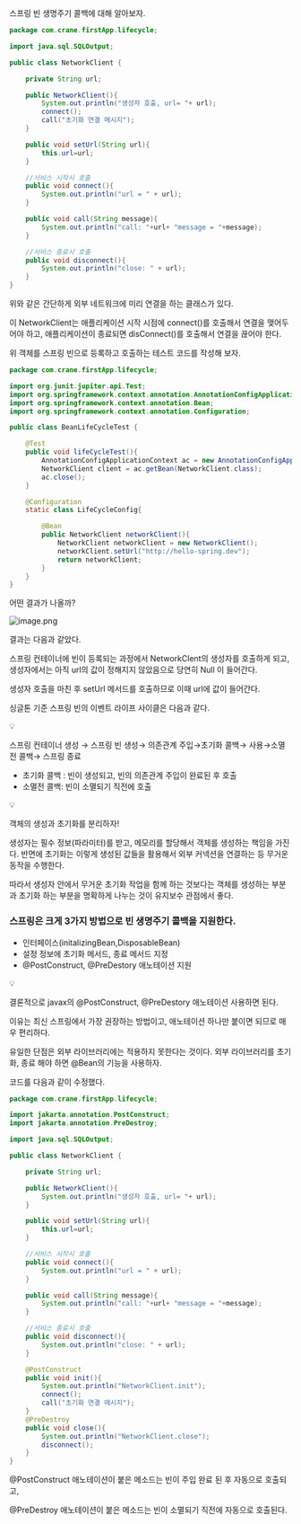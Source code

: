 스프링 빈 생명주기 콜백에 대해 알아보자.

```java
package com.crane.firstApp.lifecycle;

import java.sql.SQLOutput;

public class NetworkClient {

    private String url;

    public NetworkClient(){
        System.out.println("생성자 호출, url= "+ url);
        connect();
        call("초기화 연결 메시지");
    }

    public void setUrl(String url){
        this.url=url;
    }

    //서비스 시작시 호출
    public void connect(){
        System.out.println("url = " + url);
    }

    public void call(String message){
        System.out.println("call: "+url+ "message = "+message);
    }

    //서비스 종료시 호출
    public void disconnect(){
        System.out.println("close: " + url);
    }
}

```

위와 같은 간단하게 외부 네트워크에 미리 연결을 하는 클래스가 있다.

이 NetworkClient는 애플리케이션 시작 시점에 connect()를 호출해서 연결을 맺어두어야 하고, 애플리케이션이 종료되면 disConnect()를 호출해서 연결을 끊어야 한다.

위 객체를 스프링 빈으로 등록하고 호출하는 테스트 코드를 작성해 보자.

```java
package com.crane.firstApp.lifecycle;

import org.junit.jupiter.api.Test;
import org.springframework.context.annotation.AnnotationConfigApplicationContext;
import org.springframework.context.annotation.Bean;
import org.springframework.context.annotation.Configuration;

public class BeanLifeCycleTest {

    @Test
    public void lifeCycleTest(){
        AnnotationConfigApplicationContext ac = new AnnotationConfigApplicationContext(LifeCycleConfig.class);
        NetworkClient client = ac.getBean(NetworkClient.class);
        ac.close();
    }

    @Configuration
    static class LifeCycleConfig{

        @Bean
        public NetworkClient networkClient(){
            NetworkClient networkClient = new NetworkClient();
            networkClient.setUrl("http://hello-spring.dev");
            return networkClient;
        }
    }
}

```

어떤 결과가 나올까?

![image.png](https://prod-files-secure.s3.us-west-2.amazonaws.com/b862ba7a-6e6f-4c06-b612-087536bb9f65/12b1aeea-9519-403d-929f-d1419b338fbe/image.png)

결과는 다음과 같았다.

스프링 컨테이너에 빈이 등록되는 과정에서 NetworkClent의 생성자를 호출하게 되고, 생성자에서는 아직 url의 값이 정해지지 않았음으로 당연히 Null 이 들어간다.

생성자 호출을 마친 후 setUrl 메서드를 호출하므로 이때 url에 값이 들어간다.

싱글톤 기준 스프링 빈의 이벤트 라이프 사이클은 다음과 같다.

<aside>
💡

스프링 컨테이너 생성 → 스프링 빈 생성→ 의존관계 주입→초기화 콜백→ 사용→소멸전 콜백→ 스프링 종료

</aside>

- 초기화 콜백 : 빈이 생성되고, 빈의 의존관계 주입이 완료된 후 호출
- 소멸전 콜백: 빈이 소멸되기 직전에 호출

<aside>
💡

객체의 생성과 초기화를 분리하자!

</aside>

생성자는 필수 정보(파라미터)를 받고, 메모리를 할당해서 객체를 생성하는 책임을 가진다. 반면에 초기화는 이렇게 생성된 값들을 활용해서 외부 커넥션을 연결하는 등 무거운 동작을 수행한다.

따라서 생성자 안에서 무거운 초기화 작업을 함께 하는 것보다는 객체를 생성하는 부분과 초기화 하는 부분을 명확하게 나누는 것이 유지보수 관점에서 좋다.

### 스프링은 크게 3가지 방법으로 빈 생명주기 콜백을 지원한다.

- 인터페이스(initalizingBean,DisposableBean)
- 설정 정보에 초기화 메서드, 종료 메서드 지정
- @PostConstruct, @PreDestory 애노테이션 지원

<aside>
💡

결론적으로 javax의  @PostConstruct, @PreDestory 애노테이션  사용하면 된다.

</aside>

이유는  최신 스프링에서 가장 권장하는 방법이고, 애노테이션 하나만 붙이면 되므로 매우 편리하다.

유일한 단점은 외부 라이브러리에는 적용하지 못한다는 것이다. 외부 라이브러리를 초기화, 종료 해야 하면 @Bean의 기능을 사용하자.

코드를 다음과 같이 수정했다.

```java
package com.crane.firstApp.lifecycle;

import jakarta.annotation.PostConstruct;
import jakarta.annotation.PreDestroy;

import java.sql.SQLOutput;

public class NetworkClient {

    private String url;

    public NetworkClient(){
        System.out.println("생성자 호출, url= "+ url);
    }

    public void setUrl(String url){
        this.url=url;
    }

    //서비스 시작시 호출
    public void connect(){
        System.out.println("url = " + url);
    }

    public void call(String message){
        System.out.println("call: "+url+ "message = "+message);
    }

    //서비스 종료시 호출
    public void disconnect(){
        System.out.println("close: " + url);
    }

    @PostConstruct
    public void init(){
        System.out.println("NetworkClient.init");
        connect();
        call("초기화 연결 메시지");
    }
    @PreDestroy
    public void close(){
        System.out.println("NetworkClient.close");
        disconnect();
    }
}

```

@PostConstruct 애노테이션이 붙은 메소드는 빈이 주입 완료 된 후 자동으로 호출되고,

@PreDestroy 애노테이션이 붙은 메소드는 빈이 소멸되기 직전에 자동으로 호출된다.